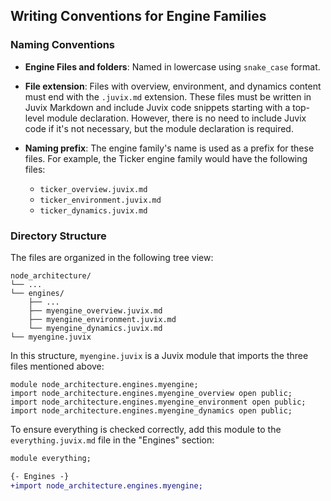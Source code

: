 ## Writing Conventions for Engine Families

### Naming Conventions

- **Engine Files and folders**: Named in lowercase using `snake_case` format.
- **File extension**: Files with overview, environment, and dynamics content
  must end with the `.juvix.md` extension. These files must be written in Juvix
  Markdown and include Juvix code snippets starting with a top-level module
  declaration. However, there is no need to include Juvix code if it's not 
  necessary, but the module declaration is required.

- **Naming prefix**: The engine family's name is used as a prefix for these
  files. For example, the Ticker engine family would have the following files:

  - `ticker_overview.juvix.md`
  - `ticker_environment.juvix.md`
  - `ticker_dynamics.juvix.md`

### Directory Structure

The files are organized in the following tree view:

```plaintext
node_architecture/
└── ...
└── engines/
    ├── ...
    ├── myengine_overview.juvix.md
    ├── myengine_environment.juvix.md
    └── myengine_dynamics.juvix.md
└── myengine.juvix
```

In this structure, `myengine.juvix` is a Juvix module that imports the three files mentioned above:

```juvix
module node_architecture.engines.myengine;
import node_architecture.engines.myengine_overview open public;
import node_architecture.engines.myengine_environment open public;
import node_architecture.engines.myengine_dynamics open public;
```

To ensure everything is checked correctly, add this module to the
`everything.juvix.md` file in the "Engines" section:

```diff
module everything;

{- Engines -}
+import node_architecture.engines.myengine;
```